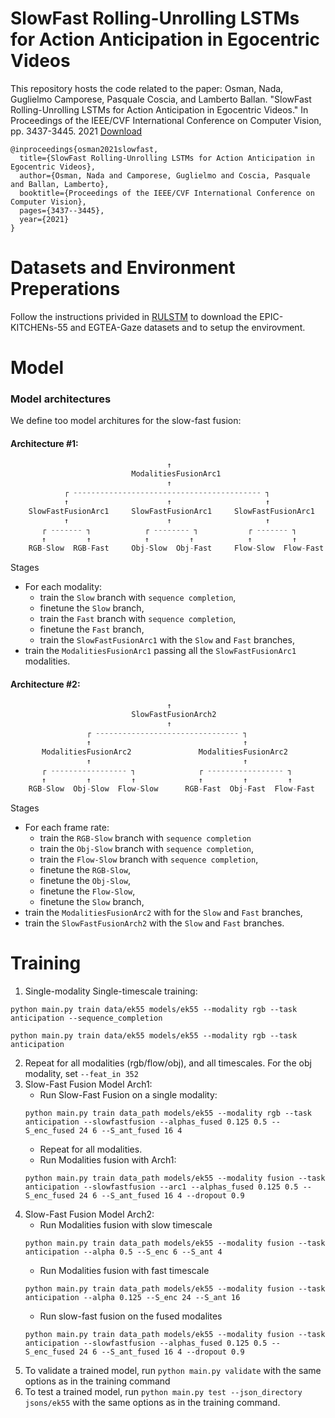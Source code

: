 # SlowFast Rolling-Unrolling LSTMs for Action Anticipation in Egocentric Videos
This repository hosts the code related to the paper:
Osman, Nada, Guglielmo Camporese, Pasquale Coscia, and Lamberto Ballan. "SlowFast Rolling-Unrolling LSTMs for Action Anticipation in Egocentric Videos." In Proceedings of the IEEE/CVF International Conference on Computer Vision, pp. 3437-3445. 2021 [Download](https://openaccess.thecvf.com/content/ICCV2021W/EPIC/papers/Osman_SlowFast_Rolling-Unrolling_LSTMs_for_Action_Anticipation_in_Egocentric_Videos_ICCVW_2021_paper.pdf)

```
@inproceedings{osman2021slowfast,
  title={SlowFast Rolling-Unrolling LSTMs for Action Anticipation in Egocentric Videos},
  author={Osman, Nada and Camporese, Guglielmo and Coscia, Pasquale and Ballan, Lamberto},
  booktitle={Proceedings of the IEEE/CVF International Conference on Computer Vision},
  pages={3437--3445},
  year={2021}
}
```
# Datasets and Environment Preperations
Follow the instructions privided in [RULSTM](https://github.com/fpv-iplab/rulstm) to download the EPIC-KITCHENs-55 and EGTEA-Gaze datasets and to setup the envirovment.

# Model
### Model architectures
We define too model architures for the slow-fast fusion:

#### Architecture #1:
```python
                                   ↑
                           ModalitiesFusionArc1
                                   ↑
            ┌ ------------------------------------------ ┐
            ↑                      ↑                     ↑
    SlowFastFusionArc1     SlowFastFusionArc1     SlowFastFusionArc1
            ↑                      ↑                     ↑
       ┌ ------- ┐            ┌ -------- ┐           ┌ ------- ┐
       ↑         ↑            ↑         ↑            ↑         ↑   
    RGB-Slow  RGB-Fast     Obj-Slow  Obj-Fast     Flow-Slow  Flow-Fast
```

Stages

* For each modality:
  * train the `Slow` branch with `sequence completion`,
  * finetune the `Slow` branch,
  * train the `Fast` branch with `sequence completion`,
  * finetune the `Fast` branch,
  * train the `SlowFastFusionArc1` with the `Slow` and `Fast` branches,
* train the `ModalitiesFusionArc1` passing all the `SlowFastFusionArc1` modalities.

#### Architecture #2:
```python
                                   ↑
                           SlowFastFusionArch2
                                   ↑
                 ┌ -------------------------------- ┐
                 ↑                                  ↑
       ModalitiesFusionArc2               ModalitiesFusionArc2
                 ↑                                  ↑
       ┌ ----------------- ┐              ┌ ----------------- ┐
       ↑         ↑         ↑              ↑         ↑         ↑
    RGB-Slow  Obj-Slow  Flow-Slow      RGB-Fast  Obj-Fast  Flow-Fast
```

Stages

* For each frame rate:
  * train the `RGB-Slow` branch with `sequence completion`
  * train the `Obj-Slow` branch with `sequence completion`,
  * train the `Flow-Slow` branch with `sequence completion`,
  * finetune the `RGB-Slow`,
  * finetune the `Obj-Slow`,
  * finetune the `Flow-Slow`,
  * finetune the `Slow` branch,
* train the `ModalitiesFusionArc2` with for the `Slow` and `Fast` branches,
* train the `SlowFastFusionArch2` with the `Slow` and `Fast` branches.

# Training
1. Single-modality Single-timescale training:
```
python main.py train data/ek55 models/ek55 --modality rgb --task anticipation --sequence_completion
```
```
python main.py train data/ek55 models/ek55 --modality rgb --task anticipation
```
2. Repeat for all modalities (rgb/flow/obj), and all timescales. For the obj modality, set ```--feat_in 352```
3. Slow-Fast Fusion Model Arch1:
    * Run Slow-Fast Fusion on a single modality:
    ```
    python main.py train data_path models/ek55 --modality rgb --task anticipation --slowfastfusion --alphas_fused 0.125 0.5 --S_enc_fused 24 6 --S_ant_fused 16 4
    ```
    * Repeat for all modalities.
    * Run Modalities fusion with Arch1:
    ```
    python main.py train data_path models/ek55 --modality fusion --task anticipation --slowfastfusion --arc1 --alphas_fused 0.125 0.5 --S_enc_fused 24 6 --S_ant_fused 16 4 --dropout 0.9
    ```
4. Slow-Fast Fusion Model Arch2:
    * Run Modalities fusion with slow timescale
    ```
    python main.py train data_path models/ek55 --modality fusion --task anticipation --alpha 0.5 --S_enc 6 --S_ant 4
    ```
    * Run Modalities fusion with fast timescale
    ```
    python main.py train data_path models/ek55 --modality fusion --task anticipation --alpha 0.125 --S_enc 24 --S_ant 16
    ```
    * Run slow-fast fusion on the fused modalites
    ```
    python main.py train data_path models/ek55 --modality fusion --task anticipation --slowfastfusion --alphas_fused 0.125 0.5 --S_enc_fused 24 6 --S_ant_fused 16 4 --dropout 0.9
    ```
5. To validate a trained model, run ```python main.py validate``` with the same options as in the training command
6. To test a trained model, run ```python main.py test --json_directory jsons/ek55``` with the same options as in the training command.
